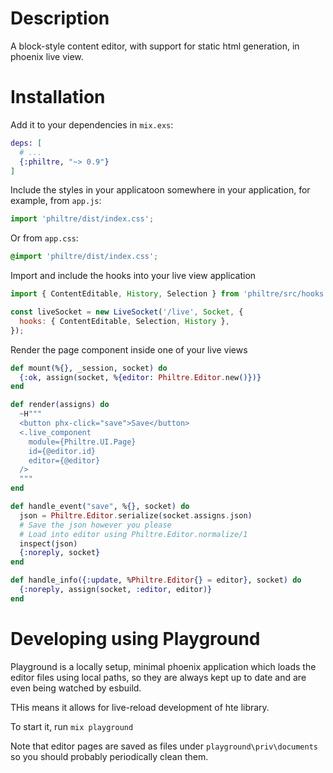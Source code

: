 # Description

A block-style content editor, with support for static html generation, in phoenix live view.

# Installation

Add it to your dependencies in `mix.exs`:

```Elixir
deps: [
  # ...
  {:philtre, "~> 0.9"}
]
```

Include the styles in your applicatoon somewhere in your application, for example, from `app.js`:

```js
import 'philtre/dist/index.css';
```

Or from `app.css`:

```css
@import 'philtre/dist/index.css';
```

Import and include the hooks into your live view application

```js
import { ContentEditable, History, Selection } from 'philtre/src/hooks';

const liveSocket = new LiveSocket('/live', Socket, {
  hooks: { ContentEditable, Selection, History },
});
```

Render the page component inside one of your live views

```Elixir
def mount(%{}, _session, socket) do
  {:ok, assign(socket, %{editor: Philtre.Editor.new()})}
end

def render(assigns) do
  ~H"""
  <button phx-click="save">Save</button>
  <.live_component
    module={Philtre.UI.Page}
    id={@editor.id}
    editor={@editor}
  />
  """
end

def handle_event("save", %{}, socket) do
  json = Philtre.Editor.serialize(socket.assigns.json)
  # Save the json however you please
  # Load into editor using Philtre.Editor.normalize/1
  inspect(json)
  {:noreply, socket}
end

def handle_info({:update, %Philtre.Editor{} = editor}, socket) do
  {:noreply, assign(socket, :editor, editor)}
end
```

# Developing using Playground

Playground is a locally setup, minimal phoenix application which loads the editor files using local paths, so they are always kept up to date and are even being watched by esbuild.

THis means it allows for live-reload development of hte library.

To start it, run `mix playground`

Note that editor pages are saved as files under `playground\priv\documents` so you should probably periodically clean them.
